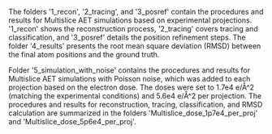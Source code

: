 The folders '1_recon', '2_tracing', and '3_posref' contain the procedures and results for Multislice AET simulations based on experimental projections. '1_recon' shows the reconstruction process, '2_tracing' covers tracing and classification, and '3_posref' details the position refinement steps. The folder '4_results' presents the root mean square deviation (RMSD) between the final atom positions and the ground truth.

Folder '5_simulation_with_noise' contains the procedures and results for Multislice AET simulations with Poisson noise, which was added to each projection based on the electron dose. The doses were set to 1.7e4 e/Å^2 (matching the experimental conditions) and 5.6e4 e/Å^2 per projection. The procedures and results for reconstruction, tracing, classification, and RMSD calculation are summarized in the folders 'Multislice_dose_1p7e4_per_proj' and 'Multislice_dose_5p6e4_per_proj'.
